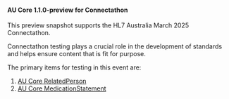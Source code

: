 <div class="stu-note" markdown="1">

#### AU Core 1.1.0-preview for Connectathon 

This preview snapshot supports the HL7 Australia March 2025 Connectathon.

Connectathon testing plays a crucial role in the development of standards and helps ensure content that is fit for purpose. 

The primary items for testing in this event are:
1. [AU Core RelatedPerson](StructureDefinition-au-core-relatedperson.html)
2. [AU Core MedicationStatement](StructureDefinition-au-core-medicationstatement.html)

</div><!-- note-to-balloters -->

